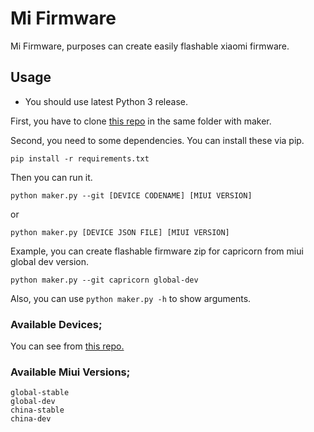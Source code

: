 # Mi Firmware

Mi Firmware, purposes can create easily flashable xiaomi firmware.

## Usage

* You should use latest Python 3 release.

First, you have to clone [this repo](https://github.com/ardadem/xiaomi-flashable-firmware-creator) in the same folder with maker.

Second, you need to some dependencies. You can install these via pip.

```
pip install -r requirements.txt
```

Then you can run it.

```
python maker.py --git [DEVICE CODENAME] [MIUI VERSION]
```

or

```
python maker.py [DEVICE JSON FILE] [MIUI VERSION]
```

Example, you can create flashable firmware zip for capricorn from miui global dev version.

```
python maker.py --git capricorn global-dev
```

Also, you can use `python maker.py -h` to show arguments.

### Available Devices;

You can see from [this repo.](https://github.com/mifirmware/devices)

### Available Miui Versions;

```
global-stable
global-dev
china-stable
china-dev
```
